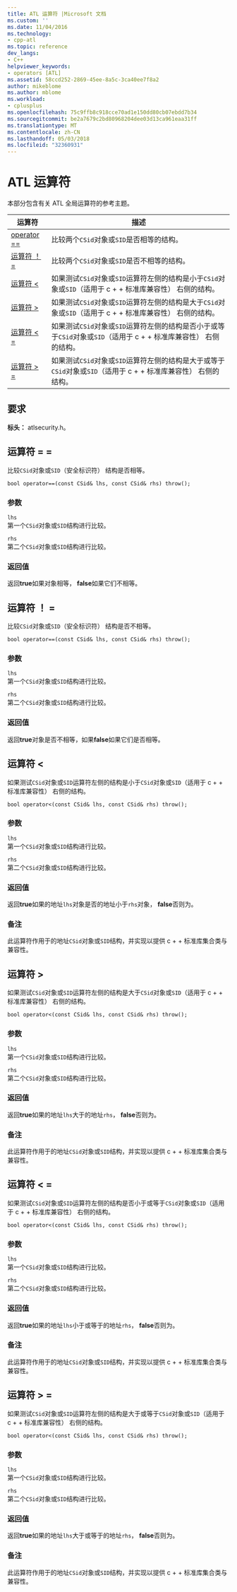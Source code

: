 ```yaml
---
title: ATL 运算符 |Microsoft 文档
ms.custom: ''
ms.date: 11/04/2016
ms.technology:
- cpp-atl
ms.topic: reference
dev_langs:
- C++
helpviewer_keywords:
- operators [ATL]
ms.assetid: 58ccd252-2869-45ee-8a5c-3ca40ee7f8a2
author: mikeblome
ms.author: mblome
ms.workload:
- cplusplus
ms.openlocfilehash: 75c9ffb8c918cce70ad1e150dd80cb07ebdd7b34
ms.sourcegitcommit: be2a7679c2bd80968204dee03d13ca961eaa31ff
ms.translationtype: MT
ms.contentlocale: zh-CN
ms.lasthandoff: 05/03/2018
ms.locfileid: "32360931"
---
```

# <a name="atl-operators"></a>ATL 运算符
本部分包含有关 ATL 全局运算符的参考主题。  
  
|运算符|描述|  
|--------------|-----------------|  
|[operator ==](#operator_eq_eq)|比较两个`CSid`对象或`SID`是否相等的结构。|  
|[运算符 ！ =](#operator_neq)|比较两个`CSid`对象或`SID`是否不相等的结构。|  
|[运算符 <](#operator_lt)|如果测试`CSid`对象或`SID`运算符左侧的结构是小于`CSid`对象或`SID`（适用于 c + + 标准库兼容性） 右侧的结构。|  
|[运算符 >](#operator_gt)|如果测试`CSid`对象或`SID`运算符左侧的结构是大于`CSid`对象或`SID`（适用于 c + + 标准库兼容性） 右侧的结构。|  
|[运算符 < =](#operator_lt__eq)|如果测试`CSid`对象或`SID`运算符左侧的结构是否小于或等于`CSid`对象或`SID`（适用于 c + + 标准库兼容性） 右侧的结构。|  
|[运算符 > =](#operator_gt__eq)|如果测试`CSid`对象或`SID`运算符左侧的结构是大于或等于`CSid`对象或`SID`（适用于 c + + 标准库兼容性） 右侧的结构。|  
  
## <a name="requirements"></a>要求  
 **标头：** atlsecurity.h。  
  
##  <a name="operator_eq_eq"></a>  运算符 = =  
 比较`CSid`对象或`SID`（安全标识符） 结构是否相等。  
  
```   
bool operator==(const CSid& lhs, const CSid& rhs) throw(); 
```  
  
### <a name="parameters"></a>参数  
 `lhs`  
 第一个`CSid`对象或`SID`结构进行比较。  
  
 `rhs`  
 第二个`CSid`对象或`SID`结构进行比较。  
  
### <a name="return-value"></a>返回值  
 返回**true**如果对象相等， **false**如果它们不相等。  
  
##  <a name="operator_neq"></a>  运算符 ！ =  
 比较`CSid`对象或`SID`（安全标识符） 结构是否不相等。  
  
```   
bool operator==(const CSid& lhs, const CSid& rhs) throw(); 
```  
  
### <a name="parameters"></a>参数  
 `lhs`  
 第一个`CSid`对象或`SID`结构进行比较。  
  
 `rhs`  
 第二个`CSid`对象或`SID`结构进行比较。  
  
### <a name="return-value"></a>返回值  
 返回**true**对象是否不相等，如果**false**如果它们是否相等。  
  
##  <a name="operator_lt"></a>  运算符 <  
 如果测试`CSid`对象或`SID`运算符左侧的结构是小于`CSid`对象或`SID`（适用于 c + + 标准库兼容性） 右侧的结构。  
  
```   
bool operator<(const CSid& lhs, const CSid& rhs) throw(); 
```  
  
### <a name="parameters"></a>参数  
 `lhs`  
 第一个`CSid`对象或`SID`结构进行比较。  
  
 `rhs`  
 第二个`CSid`对象或`SID`结构进行比较。  
  
### <a name="return-value"></a>返回值  
 返回**true**如果的地址`lhs`对象是否的地址小于`rhs`对象， **false**否则为。  
  
### <a name="remarks"></a>备注  
 此运算符作用于的地址`CSid`对象或`SID`结构，并实现以提供 c + + 标准库集合类与兼容性。  
  
##  <a name="operator_gt"></a>  运算符 >  
 如果测试`CSid`对象或`SID`运算符左侧的结构是大于`CSid`对象或`SID`（适用于 c + + 标准库兼容性） 右侧的结构。  
  
```   
bool operator<(const CSid& lhs, const CSid& rhs) throw(); 
```  
  
### <a name="parameters"></a>参数  
 `lhs`  
 第一个`CSid`对象或`SID`结构进行比较。  
  
 `rhs`  
 第二个`CSid`对象或`SID`结构进行比较。  
  
### <a name="return-value"></a>返回值  
 返回**true**如果的地址`lhs`大于的地址`rhs`， **false**否则为。  
  
### <a name="remarks"></a>备注  
 此运算符作用于的地址`CSid`对象或`SID`结构，并实现以提供 c + + 标准库集合类与兼容性。  
  
##  <a name="operator_lt__eq"></a>  运算符 < =  
 如果测试`CSid`对象或`SID`运算符左侧的结构是否小于或等于`CSid`对象或`SID`（适用于 c + + 标准库兼容性） 右侧的结构。  
  
```   
bool operator<(const CSid& lhs, const CSid& rhs) throw(); 
```  
  
### <a name="parameters"></a>参数  
 `lhs`  
 第一个`CSid`对象或`SID`结构进行比较。  
  
 `rhs`  
 第二个`CSid`对象或`SID`结构进行比较。  
  
### <a name="return-value"></a>返回值  
 返回**true**如果的地址`lhs`小于或等于的地址`rhs`， **false**否则为。  
  
### <a name="remarks"></a>备注  
 此运算符作用于的地址`CSid`对象或`SID`结构，并实现以提供 c + + 标准库集合类与兼容性。  
  
##  <a name="operator_gt__eq"></a>  运算符 > =  
 如果测试`CSid`对象或`SID`运算符左侧的结构是大于或等于`CSid`对象或`SID`（适用于 c + + 标准库兼容性） 右侧的结构。  
  
```   
bool operator<(const CSid& lhs, const CSid& rhs) throw(); 
```  
  
### <a name="parameters"></a>参数  
 `lhs`  
 第一个`CSid`对象或`SID`结构进行比较。  
  
 `rhs`  
 第二个`CSid`对象或`SID`结构进行比较。  
  
### <a name="return-value"></a>返回值  
 返回**true**如果的地址`lhs`大于或等于的地址`rhs`， **false**否则为。  
  
### <a name="remarks"></a>备注  
 此运算符作用于的地址`CSid`对象或`SID`结构，并实现以提供 c + + 标准库集合类与兼容性。



